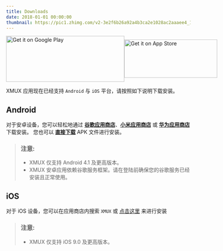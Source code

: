 ```yaml
---
title: Downloads
date: 2018-01-01 00:00:00
thumbnail: https://pic1.zhimg.com/v2-3e2f6b26a92a4b3ca2e1028ac2aaaee4_1200x500.jpg
---
```

<div class="dl-btn-con" style="display: flex"><div><a href='https://play.google.com/store/apps/details?id=org.ctbeta.xmux.xmux&pcampaignid=MKT-Other-global-all-co-prtnr-py-PartBadge-Mar2515-1'><img width="323px" height="125px" alt='Get it on Google Play' src='https://play.google.com/intl/en_us/badges/images/generic/zh-cn_badge_web_generic.png'/></a></div><div style="margin-top: 10px"><a href='https://itunes.apple.com/my/app/xmux/id1366324008'><img width="254px" height="104px" id="dl-ios-img" alt='Get it on App Store' src='https://developer.apple.com/app-store/marketing/guidelines/images/badge-download-on-the-app-store.svg'/></a></div></div>

XMUX 应用现在已经支持 `Android` 与 `iOS` 平台，请按照如下说明下载安装。

## Android

对于安卓设备，您可以轻松地通过 [**谷歌应用商店**](https://play.google.com/store/apps/details?id=org.ctbeta.xmux.xmux)、[**小米应用商店**](http://app.mi.com/details?id=org.ctbeta.xmux.xmux) 或 [**华为应用商店**](http://appstore.huawei.com/app/C100267661)下载安装。
您也可以 [**直接下载**](https://tinyurl.com/xmux170) APK 文件进行安装。

> ### 注意:
> - XMUX 仅支持 Android 4.1 及更高版本。
> - XMUX 安卓应用依赖谷歌服务框架。请在登陆前确保您的谷歌服务已经安装且正常使用。

## iOS

对于 iOS 设备，您可以在应用商店内搜索 `XMUX` 或 [点击这里](https://itunes.apple.com/my/app/xmux/id1366324008) 来进行安装

> ### 注意:
> - XMUX 仅支持 iOS 9.0 及更高版本。
